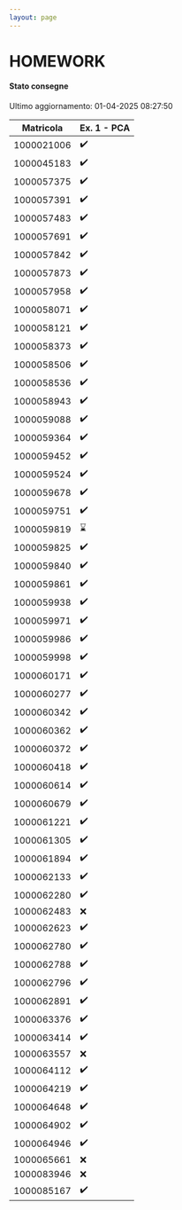 ```yaml
---
layout: page
---
```


# HOMEWORK

#### Stato consegne

Ultimo aggiornamento: 01-04-2025 08:27:50

| Matricola | Ex. 1 - PCA |
| --- | --- |
| 1000021006 |:heavy_check_mark:|
| 1000045183 |:heavy_check_mark:|
| 1000057375 |:heavy_check_mark:|
| 1000057391 |:heavy_check_mark:|
| 1000057483 |:heavy_check_mark:|
| 1000057691 |:heavy_check_mark:|
| 1000057842 |:heavy_check_mark:|
| 1000057873 |:heavy_check_mark:|
| 1000057958 |:heavy_check_mark:|
| 1000058071 |:heavy_check_mark:|
| 1000058121 |:heavy_check_mark:|
| 1000058373 |:heavy_check_mark:|
| 1000058506 |:heavy_check_mark:|
| 1000058536 |:heavy_check_mark:|
| 1000058943 |:heavy_check_mark:|
| 1000059088 |:heavy_check_mark:|
| 1000059364 |:heavy_check_mark:|
| 1000059452 |:heavy_check_mark:|
| 1000059524 |:heavy_check_mark:|
| 1000059678 |:heavy_check_mark:|
| 1000059751 |:heavy_check_mark:|
| 1000059819 |:hourglass:|
| 1000059825 |:heavy_check_mark:|
| 1000059840 |:heavy_check_mark:|
| 1000059861 |:heavy_check_mark:|
| 1000059938 |:heavy_check_mark:|
| 1000059971 |:heavy_check_mark:|
| 1000059986 |:heavy_check_mark:|
| 1000059998 |:heavy_check_mark:|
| 1000060171 |:heavy_check_mark:|
| 1000060277 |:heavy_check_mark:|
| 1000060342 |:heavy_check_mark:|
| 1000060362 |:heavy_check_mark:|
| 1000060372 |:heavy_check_mark:|
| 1000060418 |:heavy_check_mark:|
| 1000060614 |:heavy_check_mark:|
| 1000060679 |:heavy_check_mark:|
| 1000061221 |:heavy_check_mark:|
| 1000061305 |:heavy_check_mark:|
| 1000061894 |:heavy_check_mark:|
| 1000062133 |:heavy_check_mark:|
| 1000062280 |:heavy_check_mark:|
| 1000062483 |:x:|
| 1000062623 |:heavy_check_mark:|
| 1000062780 |:heavy_check_mark:|
| 1000062788 |:heavy_check_mark:|
| 1000062796 |:heavy_check_mark:|
| 1000062891 |:heavy_check_mark:|
| 1000063376 |:heavy_check_mark:|
| 1000063414 |:heavy_check_mark:|
| 1000063557 |:x:|
| 1000064112 |:heavy_check_mark:|
| 1000064219 |:heavy_check_mark:|
| 1000064648 |:heavy_check_mark:|
| 1000064902 |:heavy_check_mark:|
| 1000064946 |:heavy_check_mark:|
| 1000065661 |:x:|
| 1000083946 |:x:|
| 1000085167 |:heavy_check_mark:|
